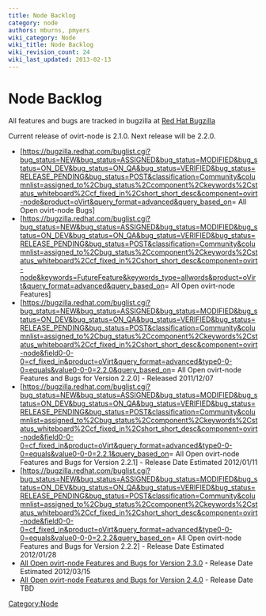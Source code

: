 ```yaml
---
title: Node Backlog
category: node
authors: mburns, pmyers
wiki_category: Node
wiki_title: Node Backlog
wiki_revision_count: 24
wiki_last_updated: 2013-02-13
---
```


# Node Backlog

All features and bugs are tracked in bugzilla at [Red Hat Bugzilla](http://bugzilla.redhat.com)

Current release of ovirt-node is 2.1.0. Next release will be 2.2.0.

*   [<https://bugzilla.redhat.com/buglist.cgi?bug_status=NEW&bug_status=ASSIGNED&bug_status=MODIFIED&bug_status=ON_DEV&bug_status=ON_QA&bug_status=VERIFIED&bug_status=RELEASE_PENDING&bug_status=POST&classification=Community&columnlist=assigned_to%2Cbug_status%2Ccomponent%2Ckeywords%2Cstatus_whiteboard%2Ccf_fixed_in%2Cshort_short_desc&component=ovirt-node&product=oVirt&query_format=advanced&query_based_on>= All Open ovirt-node Bugs]
*   [<https://bugzilla.redhat.com/buglist.cgi?bug_status=NEW&bug_status=ASSIGNED&bug_status=MODIFIED&bug_status=ON_DEV&bug_status=ON_QA&bug_status=VERIFIED&bug_status=RELEASE_PENDING&bug_status=POST&classification=Community&columnlist=assigned_to%2Cbug_status%2Ccomponent%2Ckeywords%2Cstatus_whiteboard%2Ccf_fixed_in%2Cshort_short_desc&component=ovirt-node&keywords=FutureFeature&keywords_type=allwords&product=oVirt&query_format=advanced&query_based_on>= All Open ovirt-node Features]
*   [<https://bugzilla.redhat.com/buglist.cgi?bug_status=NEW&bug_status=ASSIGNED&bug_status=MODIFIED&bug_status=ON_DEV&bug_status=ON_QA&bug_status=VERIFIED&bug_status=RELEASE_PENDING&bug_status=POST&classification=Community&columnlist=assigned_to%2Cbug_status%2Ccomponent%2Ckeywords%2Cstatus_whiteboard%2Ccf_fixed_in%2Cshort_short_desc&component=ovirt-node&field0-0-0=cf_fixed_in&product=oVirt&query_format=advanced&type0-0-0=equals&value0-0-0=2.2.0&query_based_on>= All Open ovirt-node Features and Bugs for Version 2.2.0] - Released 2011/12/07
*   [<https://bugzilla.redhat.com/buglist.cgi?bug_status=NEW&bug_status=ASSIGNED&bug_status=MODIFIED&bug_status=ON_DEV&bug_status=ON_QA&bug_status=VERIFIED&bug_status=RELEASE_PENDING&bug_status=POST&classification=Community&columnlist=assigned_to%2Cbug_status%2Ccomponent%2Ckeywords%2Cstatus_whiteboard%2Ccf_fixed_in%2Cshort_short_desc&component=ovirt-node&field0-0-0=cf_fixed_in&product=oVirt&query_format=advanced&type0-0-0=equals&value0-0-0=2.2.1&query_based_on>= All Open ovirt-node Features and Bugs for Version 2.2.1] - Release Date Estimated 2012/01/11
*   [<https://bugzilla.redhat.com/buglist.cgi?bug_status=NEW&bug_status=ASSIGNED&bug_status=MODIFIED&bug_status=ON_DEV&bug_status=ON_QA&bug_status=VERIFIED&bug_status=RELEASE_PENDING&bug_status=POST&classification=Community&columnlist=assigned_to%2Cbug_status%2Ccomponent%2Ckeywords%2Cstatus_whiteboard%2Ccf_fixed_in%2Cshort_short_desc&component=ovirt-node&field0-0-0=cf_fixed_in&product=oVirt&query_format=advanced&type0-0-0=equals&value0-0-0=2.2.2&query_based_on>= All Open ovirt-node Features and Bugs for Version 2.2.2] - Release Date Estimated 2012/01/28
*   [All Open ovirt-node Features and Bugs for Version 2.3.0](https://bugzilla.redhat.com/buglist.cgi?query_format=advanced&field0-0-0=cf_fixed_in&bug_status=NEW&bug_status=ASSIGNED&bug_status=MODIFIED&bug_status=ON_DEV&bug_status=ON_QA&bug_status=VERIFIED&bug_status=RELEASE_PENDING&bug_status=POST&type0-0-0=equals&columnlist=assigned_to%2Cbug_status%2Ccomponent%2Ckeywords%2Cstatus_whiteboard%2Ccf_fixed_in%2Cshort_short_desc&value0-0-0=2.3.0&component=ovirt-node&product=oVirt&classification=Community) - Release Date Estimated 2012/03/15
*   [All Open ovirt-node Features and Bugs for Version 2.4.0](https://bugzilla.redhat.com/buglist.cgi?query_format=advanced&field0-0-0=cf_fixed_in&bug_status=NEW&bug_status=ASSIGNED&bug_status=MODIFIED&bug_status=ON_DEV&bug_status=ON_QA&bug_status=VERIFIED&bug_status=RELEASE_PENDING&bug_status=POST&type0-0-0=equals&columnlist=assigned_to%2Cbug_status%2Ccomponent%2Ckeywords%2Cstatus_whiteboard%2Ccf_fixed_in%2Cshort_short_desc&value0-0-0=2.4.0&component=ovirt-node&product=oVirt&classification=Community) - Release Date TBD

<Category:Node>
